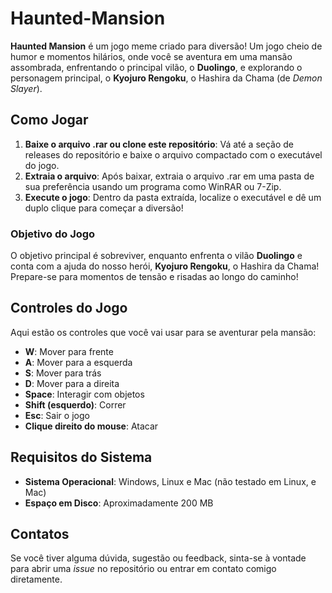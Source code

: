 # Haunted-Mansion

**Haunted Mansion** é um jogo meme criado para diversão! Um jogo cheio de humor e momentos hilários, onde você se aventura em uma mansão assombrada, enfrentando o principal vilão, o **Duolingo**, e explorando o personagem principal, o **Kyojuro Rengoku**, o Hashira da Chama (de *Demon Slayer*).

## Como Jogar

1. **Baixe o arquivo .rar ou clone este repositório**: Vá até a seção de releases do repositório e baixe o arquivo compactado com o executável do jogo.
3. **Extraia o arquivo**: Após baixar, extraia o arquivo .rar em uma pasta de sua preferência usando um programa como WinRAR ou 7-Zip.
4. **Execute o jogo**: Dentro da pasta extraída, localize o executável e dê um duplo clique para começar a diversão!

### Objetivo do Jogo

O objetivo principal é sobreviver, enquanto enfrenta o vilão **Duolingo** e conta com a ajuda do nosso herói, **Kyojuro Rengoku**, o Hashira da Chama! Prepare-se para momentos de tensão e risadas ao longo do caminho!

## Controles do Jogo

Aqui estão os controles que você vai usar para se aventurar pela mansão:

- **W**: Mover para frente
- **A**: Mover para a esquerda
- **S**: Mover para trás
- **D**: Mover para a direita
- **Space**: Interagir com objetos
- **Shift (esquerdo)**: Correr
- **Esc**: Sair o jogo
- **Clique direito do mouse**: Atacar

## Requisitos do Sistema

- **Sistema Operacional**: Windows, Linux e Mac (não testado em Linux, e Mac)
- **Espaço em Disco**: Aproximadamente 200 MB

## Contatos

Se você tiver alguma dúvida, sugestão ou feedback, sinta-se à vontade para abrir uma *issue* no repositório ou entrar em contato comigo diretamente.
